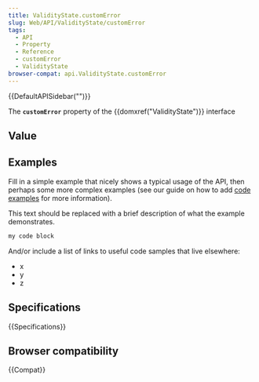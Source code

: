 ```yaml
---
title: ValidityState.customError
slug: Web/API/ValidityState/customError
tags:
  - API
  - Property
  - Reference
  - customError
  - ValidityState
browser-compat: api.ValidityState.customError
---
```

{{DefaultAPISidebar("")}}

The **`customError`** property of the {{domxref("ValidityState")}} interface 

## Value



## Examples

Fill in a simple example that nicely shows a typical usage of the API, then perhaps some more complex examples (see our guide on how to add [code examples](/en-US/docs/MDN/Contribute/Structures/Code_examples) for more information).

This text should be replaced with a brief description of what the example demonstrates.

```js
my code block
```

And/or include a list of links to useful code samples that live elsewhere:

*   x
*   y
*   z

## Specifications

{{Specifications}}

## Browser compatibility

{{Compat}}


